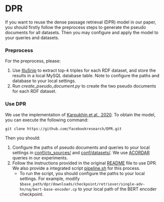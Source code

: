 # DPR

If you want to reuse the dense passage retrieval (DPR) model in our paper, you should firstly follow the preprocess steps to generate the pseudo documents for all datasets. Then you may configure and apply the model to your queries and datasets. 

### Preprocess

For the preprocess, please: 

1. Use [IlluSnip](https://github.com/nju-websoft/BANDAR) to extract top-$k$ triples for each RDF dataset, and store the results in a local MySQL database table. Note to configure the paths and database to your local settings. 
2. Run *create_pseudo_document.py* to create the two pseudo documents for each RDF dataset. 

### Use DPR

We use the implementation of [Karpukhin et al., 2020](https://github.com/facebookresearch/DPR). To obtain the model, you can execute the following command:

```
git clone https://github.com/facebookresearch/DPR.git
```

Then you should: 

1. Configure the paths of pseudo documents and queries to your local settings in [conf/ctx_sources/](https://github.com/nju-websoft/CADDIE/tree/main/code/src-DPR/conf/ctx_sources) and [conf/datasets/](https://github.com/nju-websoft/CADDIE/tree/main/code/src-DPR/conf/datasets). We use [ACORDAR](https://github.com/nju-websoft/ACORDAR) queries in our experiments.
2. Follow the instructions provided in the original [README](https://github.com/facebookresearch/DPR/blob/main/README.md) file to use DPR. We also provide a integrated script [pipeline.sh](https://github.com/nju-websoft/CADDIE/blob/main/code/src-DPR/scripts/pipeline.sh) for this process. 
   - To run the script, you should configure the paths to your local settings. For example, modify `$base_path/dpr/downloads/checkpoint/retriever/single-adv-hn/nq/bert-base-encoder.cp` to your local path of the BERT encoder checkpoint. 


